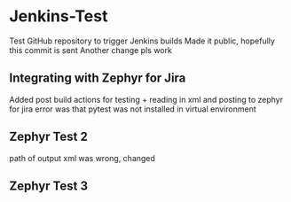 # Jenkins-Test
Test GitHub repository to trigger Jenkins builds
Made it public, hopefully this commit is sent
Another change
pls work

## Integrating with Zephyr for Jira
 Added post build actions for testing + reading in xml and posting to zephyr for jira
 error was that pytest was not installed in virtual environment
## Zephyr Test 2
 path of output xml was wrong, changed
## Zephyr Test 3
